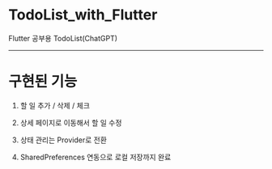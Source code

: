 # TodoList_with_Flutter
Flutter 공부용 TodoList(ChatGPT)

------------------------------

# 구현된 기능

1. 할 일 추가 / 삭제 / 체크

2. 상세 페이지로 이동해서 할 일 수정

3. 상태 관리는 Provider로 전환

4. SharedPreferences 연동으로 로컬 저장까지 완료
